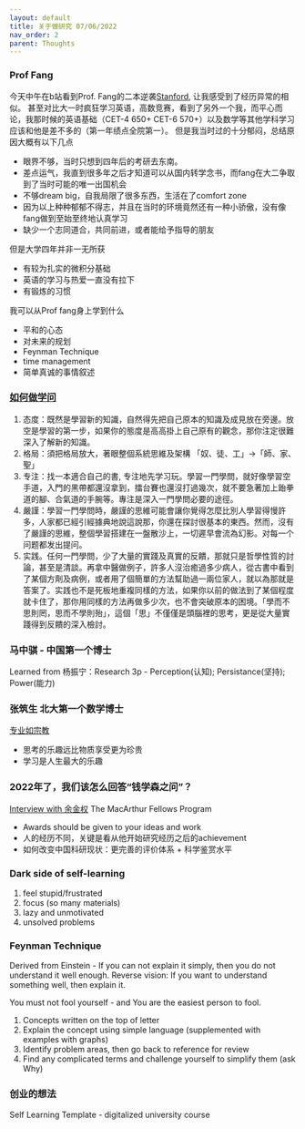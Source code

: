 ```yaml
---
layout: default
title: 关于做研究 07/06/2022
nav_order: 2
parent: Thoughts
--- 
```


### Prof Fang
今天中午在b站看到Prof. Fang的二本逆袭[Stanford](https://www.bilibili.com/video/BV123411J7WU?spm_id_from=333.999.0.0), 让我感受到了经历异常的相似。
甚至对比大一时疯狂学习英语，高数竞赛，看到了另外一个我，而平心而论，我那时候的英语基础（CET-4 650+ CET-6 570+）以及数学等其他学科学习应该和他是差不多的（第一年绩点全院第一）。
但是我当时过的十分郁闷，总结原因大概有以下几点
- 眼界不够，当时只想到四年后的考研去东南。
- 差点运气，我直到很多年之后才知道可以从国内转学念书，而fang在大二争取到了当时可能的唯一出国机会
- 不够dream big，自我局限了很多东西，生活在了comfort zone
- 因为以上种种郁郁不得志，并且在当时的环境竟然还有一种小骄傲，没有像fang做到至始至终地认真学习
- 缺少一个志同道合，共同前进，或者能给予指导的朋友

但是大学四年并非一无所获
- 有较为扎实的微积分基础
- 英语的学习与热爱一直没有拉下
- 有锻炼的习惯

我可以从Prof fang身上学到什么
- 平和的心态
- 对未来的规划
- Feynman Technique
- time management
- 简单真诚的事情叙述 

### [如何做学问](https://andylee.pro/wp/?p=9629)
1. 态度：既然是學習新的知識，自然得先把自己原本的知識及成見放在旁邊。放空是學習的第一步，如果你的態度是高高掛上自己原有的觀念，那你注定很難深入了解新的知識。
2. 格局：須把格局放大，著眼整個系統思維及架構 「奴、徒、工」->「師、家、聖」
3. 专注：找一本適合自己的書, 专注地先学习玩。學習一門學問，就好像學習空手道，入門的黑帶都還沒拿到，擂台賽也還沒打過幾次，就不要急著加上跆拳道的腳、合氣道的手腕等。專注是深入一門學問必要的途徑。
4. 嚴謹：學習一門學問時，嚴謹的思維可能會讓你覺得怎麼比別人學習得慢許多，人家都已經引經據典地說這說那，你還在探討很基本的東西。然而，沒有了嚴謹的思維，整個學習搭建在一盤散沙上，一切遲早會流為幻影。对每一个问题都发出提问。
5. 实践。任何一門學問，少了大量的實踐及真實的反饋，那就只是哲學性質的討論，甚至是清談。再拿中醫做例子，許多人沒治癒過多少病人，從古書中看到了某個方劑及病例，或者用了個簡單的方法幫助過一兩位家人，就以為那就是答案了。实践也不是死板地重複同樣的方法，如果你以前的做法到了某個程度就卡住了，那你用同樣的方法再做多少次，也不會突破原本的困境。「學而不思則罔，思而不學則殆」，這個「思」不僅僅是頭腦裡的思考，更是從大量實踐得到反饋的深入檢討。

### 马中骐 - 中国第一个博士
Learned from 杨振宁：Research 3p - Perception(认知); Persistance(坚持); Power(能力)

### 张筑生 北大第一个数学博士 
[专业如宗教](https://zhuanlan.zhihu.com/p/428990931) 
- 思考的乐趣远比物质享受更为珍贵
- 学习是人生最大的乐趣

### 2022年了，我们该怎么回答“钱学森之问”？
[Interview with 余金权](https://www.youtube.com/watch?v=e4o5rB6atec&ab_channel=%E6%9D%8E%E6%B0%B8%E4%B9%90%E8%80%81%E5%B8%88) The MacArthur Fellows Program
- Awards should be given to your ideas and work
- 人的经历不同，关键是看从他开始研究经历之后的achievement
- 如何改变中国科研现状：更完善的评价体系 + 科学鉴赏水平

### Dark side of self-learning
1. feel stupid/frustrated
2. focus (so many materials)
3. lazy and unmotivated
4. unsolved problems

### Feynman Technique
Derived from Einstein - If you can not explain it simply, then you do not understand it well enough.
Reverse vision: If you want to understand something well, then explain it.

You must not fool yourself - and You are the easiest person to fool.

1. Concepts written on the top of letter
2. Explain the concept using simple language (supplemented with examples with graphs)
3. Identify problem areas, then go back to reference for review
4. Find any complicated terms and challenge yourself to simplify them (ask Why)

### 创业的想法
Self Learning Template - digitalized university course
  